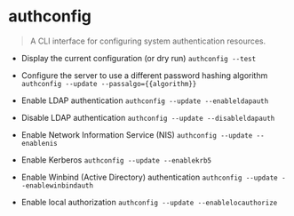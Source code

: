 # authconfig
> A CLI interface for configuring system authentication resources.

- Display the current configuration (or dry run)
`authconfig --test`

- Configure the server to use a different password hashing algorithm
`authconfig --update --passalgo={{algorithm}}`

- Enable LDAP authentication
`authconfig --update --enableldapauth`

- Disable LDAP authentication
`authconfig --update --disableldapauth`

- Enable Network Information Service (NIS)
`authconfig --update --enablenis`

- Enable Kerberos
`authconfig --update --enablekrb5`

- Enable Winbind (Active Directory) authentication
`authconfig --update --enablewinbindauth`

- Enable local authorization
`authconfig --update --enablelocauthorize`
